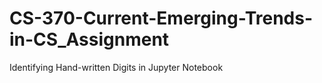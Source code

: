 # CS-370-Current-Emerging-Trends-in-CS_Assignment
Identifying Hand-written Digits in Jupyter Notebook
